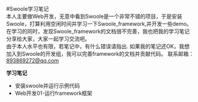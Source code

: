 #Swoole学习笔记  
本人主要做Web开发，无意中看到Swoole是一个非常不错的项目，于是安装Swoole，打算利用空闲时间并学习一下Swoole_framework,并开发一些demo。  
在学习的同时，发现Swoole_framework的文档很不完善，我也把我的学习笔记分享给大家，大家一起学习交流吧。  
由于本人水平也有限，若笔记中，有什么错误请指出.
如果我的笔记还OK，我想加入到Swoole的开发组，我可以完善framework的文档并贡献代码。
联系邮箱：893869272@qq.com

**学习笔记**
* 安装swoole并运行示例代码
* Web开发01-运行framework框架




